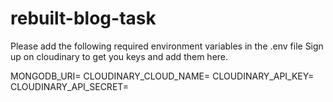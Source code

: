 # rebuilt-blog-task
Please add the following required environment variables in the .env file
Sign up on cloudinary to get you keys and add them here.

MONGODB_URI=
CLOUDINARY_CLOUD_NAME=
CLOUDINARY_API_KEY=
CLOUDINARY_API_SECRET=
